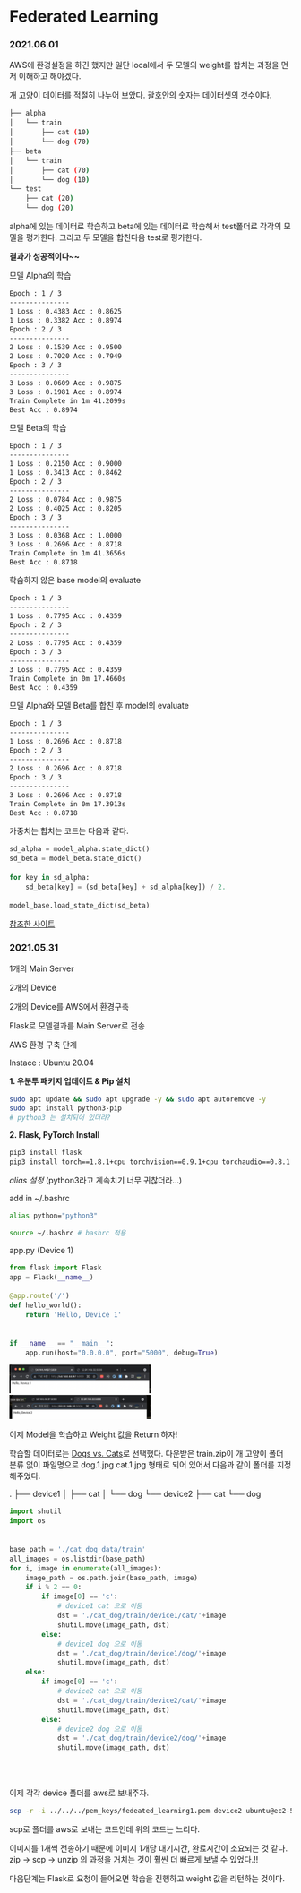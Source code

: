 # Federated Learning

### 2021.06.01

AWS에 환경설정을 하긴 했지만 일단 local에서 두 모델의 weight를 합치는 과정을 먼저 이해하고 해야겠다.

개 고양이 데이터를 적절히 나누어 보았다. 괄호안의 숫자는 데이터셋의 갯수이다.

```bash
├── alpha
│   └── train
│       ├── cat (10)
│       └── dog (70)
├── beta
│   └── train
│       ├── cat (70)
│       └── dog (10)
└── test
    ├── cat (20)
    └── dog (20)
```

alpha에 있는 데이터로 학습하고 beta에 있는 데이터로 학습해서 test폴더로 각각의 모델을 평가한다. 그리고 두 모델을 합친다음 test로 평가한다.



**결과가 성공적이다~~**

모델 Alpha의 학습

```
Epoch : 1 / 3
---------------
1 Loss : 0.4383 Acc : 0.8625
1 Loss : 0.3382 Acc : 0.8974
Epoch : 2 / 3
---------------
2 Loss : 0.1539 Acc : 0.9500
2 Loss : 0.7020 Acc : 0.7949
Epoch : 3 / 3
---------------
3 Loss : 0.0609 Acc : 0.9875
3 Loss : 0.1981 Acc : 0.8974
Train Complete in 1m 41.2099s
Best Acc : 0.8974
```

모델 Beta의 학습

```
Epoch : 1 / 3
---------------
1 Loss : 0.2150 Acc : 0.9000
1 Loss : 0.3413 Acc : 0.8462
Epoch : 2 / 3
---------------
2 Loss : 0.0784 Acc : 0.9875
2 Loss : 0.4025 Acc : 0.8205
Epoch : 3 / 3
---------------
3 Loss : 0.0368 Acc : 1.0000
3 Loss : 0.2696 Acc : 0.8718
Train Complete in 1m 41.3656s
Best Acc : 0.8718
```



학습하지 않은 base model의 evaluate

```
Epoch : 1 / 3
---------------
1 Loss : 0.7795 Acc : 0.4359
Epoch : 2 / 3
---------------
2 Loss : 0.7795 Acc : 0.4359
Epoch : 3 / 3
---------------
3 Loss : 0.7795 Acc : 0.4359
Train Complete in 0m 17.4660s
Best Acc : 0.4359
```



모델 Alpha와 모델 Beta를 합친 후 model의 evaluate

```
Epoch : 1 / 3
---------------
1 Loss : 0.2696 Acc : 0.8718
Epoch : 2 / 3
---------------
2 Loss : 0.2696 Acc : 0.8718
Epoch : 3 / 3
---------------
3 Loss : 0.2696 Acc : 0.8718
Train Complete in 0m 17.3913s
Best Acc : 0.8718
```



가중치는 합치는 코드는 다음과 같다.

```python
sd_alpha = model_alpha.state_dict()
sd_beta = model_beta.state_dict()

for key in sd_alpha:
    sd_beta[key] = (sd_beta[key] + sd_alpha[key]) / 2.

model_base.load_state_dict(sd_beta)
```

[참조한 사이트](https://discuss.pytorch.org/t/average-each-weight-of-two-models/77008)



### 2021.05.31

1개의 Main Server

2개의 Device



2개의 Device를 AWS에서 환경구축

Flask로 모델결과를 Main Server로 전송



AWS 환경 구축 단계

Instace : Ubuntu 20.04

**1. 우분투 패키지 업데이트 & Pip 설치**

```bash
sudo apt update && sudo apt upgrade -y && sudo apt autoremove -y
sudo apt install python3-pip
# python3 는 설치되어 있더라?
```



**2. Flask, PyTorch Install**

```bash
pip3 install flask
pip3 install torch==1.8.1+cpu torchvision==0.9.1+cpu torchaudio==0.8.1 -f https://download.pytorch.org/whl/torch_stable.html
```





*alias 설정*  (python3라고 계속치기 너무 귀찮더라...)

add in ~/.bashrc

```bash
alias python="python3"
```

```bash
source ~/.bashrc # bashrc 적용
```





app.py (Device 1)

```python
from flask import Flask
app = Flask(__name__)

@app.route('/')
def hello_world():
    return 'Hello, Device 1'


if __name__ == "__main__":
    app.run(host="0.0.0.0", port="5000", debug=True)
```



<img src = "./images/device1.png" width="50%">

<img src = "./images/device2.png" width="50%">





이제 Model을 학습하고 Weight 값을 Return 하자!



학습할 데이터로는 [Dogs vs. Cats](https://www.kaggle.com/c/dogs-vs-cats-redux-kernels-edition/data?select=train.zip)로 선택했다. 다운받은 train.zip이 개 고양이 폴더 분류 없이 파일명으로 dog.1.jpg cat.1.jpg 형태로 되어 있어서 다음과 같이 폴더를 지정해주었다.

.
├── device1
│   ├── cat
│   └── dog
└── device2
    ├── cat
    └── dog

```python
import shutil
import os


base_path = './cat_dog_data/train'
all_images = os.listdir(base_path)
for i, image in enumerate(all_images):
    image_path = os.path.join(base_path, image)
    if i % 2 == 0:
        if image[0] == 'c':
            # device1 cat 으로 이동
            dst = './cat_dog/train/device1/cat/'+image
            shutil.move(image_path, dst)
        else:
            # device1 dog 으로 이동
            dst = './cat_dog/train/device1/dog/'+image
            shutil.move(image_path, dst)
    else:
        if image[0] == 'c':
            # device2 cat 으로 이동
            dst = './cat_dog/train/device2/cat/'+image
            shutil.move(image_path, dst)
        else:
            # device2 dog 으로 이동
            dst = './cat_dog/train/device2/dog/'+image
            shutil.move(image_path, dst)
        
```



​        

이제 각각 device 폴더를 aws로 보내주자.

```bash
scp -r -i ../../../pem_keys/fedeated_learning1.pem device2 ubuntu@ec2-52-91-149-32.compute-1.amazonaws.com:~/.
```

scp로 폴더를 aws로 보내는 코드인데 위의 코드는 느리다.

이미지를 1개씩 전송하기 때문에 이미지 1개당 대기시간, 완료시간이 소요되는 것 같다. zip -> scp -> unzip 의 과정을 거치는 것이 훨씬 더 빠르게 보낼 수 있었다.!!





다음단계는 Flask로 요청이 들어오면 학습을 진행하고 weight 값을 리턴하는 것이다.



